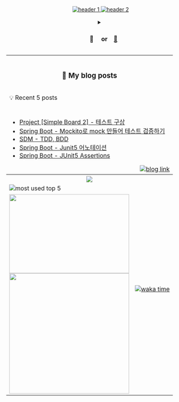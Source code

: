 <!-- header -------------------------------------------------------------------------------------------------------------------------------------------->
<div align="center">
  <a href="https://github.com/zhyunk"><picture>
        <source media="(prefers-color-scheme: dark)" srcset="https://capsule-render.vercel.app/api?type=transparent&color=auto&height=100&section=header&text=🛋️&fontSize=82&animation=twinkling">
        <source media="(prefers-color-scheme: light)" srcset="https://capsule-render.vercel.app/api?type=transparent&color=auto&height=70&section=header&text=　%20🔍&fontSize=52&animation=twinkling">
        <img alt="header 1" src="https://capsule-render.vercel.app/api?type=transparent&color=auto&height=100&section=header&text=🛋️&fontSize=82&animation=twinkling"/>    
    </picture>
    <picture>
        <source media="(prefers-color-scheme: dark)" srcset="https://blog.zhyun.kim/assets/img/transparent.png">
        <source media="(prefers-color-scheme: light)" srcset="https://capsule-render.vercel.app/api?type=transparent&color=auto&height=40&section=header&text=🐥&fontSize=32">
        <img alt="header 2" src="https://capsule-render.vercel.app/api?type=transparent&color=auto&height=40&section=header&text=🐥&fontSize=32"/>    
    </picture>
  </a>
</div>

<br>

<!-- introduce project repository -------------------------------------------------------------------------------------------------------------------------------------------->
<details>
<summary align="center"><h3>　📜 　or　<a href="https://github.com/zhyun-project">🔗</a>　</h3></summary>

<details>
<summary><h3>　　simple-board</h3></summary>

<br>
<table align=center>
  <tr><th width=881px>
<a href="https://github.com/zhyun-project/simple-board-01">
    <img src="https://img.shields.io/badge/Gradle-02303A.svg?style=badge&logo=Gradle&logoColor=white"/></a>
<a href="https://github.com/zhyun-project/simple-board-01">
    <img src="https://img.shields.io/badge/JUnit_5-25A162?style=badge&logo=&logoColor=white"/></a>
<a href="https://github.com/zhyun-project/simple-board-01">
    <img src="https://img.shields.io/badge/Java-ED8B00?style=badge&logo=openjdk&logoColor=white"/></a>
<a href="https://github.com/zhyun-project/simple-board-01">
    <img src="https://img.shields.io/badge/Spring_boot_3-6DB33F?style=badge&logo=spring&logoColor=white"/></a>
<a href="https://github.com/zhyun-project/simple-board-01">
    <img src="https://img.shields.io/badge/H2-224DCA?style=badge&logo=h2&logoColor=white"/></a>
</th></tr><tr><td>
<br>

h2 db를 embedded 형태로 사용하여 제목과 내용을 관리하는 간단한 형태의 게시판 프로젝트입니다.

테스트 코드 작성을 익히기 위해 간단한 구조로 설계하였습니다.

<div align=right>
  <a href="https://github.com/zhyun-project/simple-board-01"><picture>
        <source media="(prefers-color-scheme: dark)" srcset="https://img.shields.io/badge/Repository%20🔗-100000?style=for-the-badge&logo=github&logoColor=white">
        <source media="(prefers-color-scheme: light)" srcset="https://img.shields.io/badge/Repository%20🔗-2f80ed?style=for-the-badge&logo=github&logoColor=white">
        <img alt="repository link" src="https://img.shields.io/badge/Repository%20🔗-100000?style=for-the-badge&logo=github&logoColor=white"/>
    </picture></a>
</div>

  </td></tr>
</table>
</details>

<br>

<details>
<summary><h3>　　board</h3></summary>

<br>
<table align=center>
  <tr><th width=881>
<a href="https://github.com/zhyun-project/simple-board-02">
    <img alt="gradle" src="https://img.shields.io/badge/Gradle-02303A.svg?style=badge&logo=Gradle&logoColor=white"/></a>
<a href="https://github.com/zhyun-project/simple-board-02">
    <img alt="junit" src="https://img.shields.io/badge/JUnit_5-25A162?style=badge&logo=&logoColor=white"/></a>
<a href="https://github.com/zhyun-project/simple-board-02">
    <img alt="java" src="https://img.shields.io/badge/Java-ED8B00?style=badge&logo=openjdk&logoColor=white"/></a>
<a href="https://github.com/zhyun-project/simple-board-02">
    <img alt="spring boot" src="https://img.shields.io/badge/Spring_boot_3-6DB33F?style=badge&logo=spring&logoColor=white"/></a>
<a href="https://github.com/zhyun-project/simple-board-02">
    <img alt="spring security" src="https://img.shields.io/badge/Spring_Security-6DB33F?style=badge&logo=Spring-Security&logoColor=white"/></a>
<a href="https://github.com/zhyun-project/simple-board-02">
    <img alt="jwt" src="https://img.shields.io/badge/JWT-000?style=badge&logo=jsonwebtokens&logoColor=white"/></a>
<a href="https://github.com/zhyun-project/simple-board-02">
    <img alt="redis" src="https://img.shields.io/badge/redis-%23DD0031.svg?&style=badge&logo=redis&logoColor=white"/></a>
<a href="https://github.com/zhyun-project/simple-board-02">
    <img alt="h2" src="https://img.shields.io/badge/H2-224DCA?style=badge&logo=h2&logoColor=white"/></a>
</th></tr><tr><td>
<br>

simple-board 프로젝트에 사용자 관리를 추가한 프로젝트입니다.

<br>  

JWT와 시큐리티를 적용하여 사용자 로그인 및 권한에 따른 접근 제한 구현과 멀티 모듈 프로젝트 구현이 목표입니다.

<br>

도메인이 2개(사용자, 게시글)라서 공부해보고 싶었던 멀티 모듈 구조를 적용해볼 수 있었으며
사용자 관리 모듈과 게시글 관리 모듈, 그리고 gateway(discovery) 모듈 순서로 구현하였습니다.

<br>

시큐리티와 JWT가 어렵다고 생각되어 사용자 관리 모듈을 제일 먼저 개발하였고  
다음으로 사용자 관리 구현 후 토큰을 이용하는 서비스인 게시글 관리 모듈을 구현,    
마지막으로 gateway 모듈을 구현하여 하나의 "호스트:port"를 통해 모든 서비스에 접근할 수 있도록 구현하였습니다.

<br>

> [리팩토링 📑](https://github.com/zhyun-project/simple-board-02/wiki/%F0%9F%9B%A0%EF%B8%8F-%EB%A6%AC%ED%8C%A9%ED%86%A0%EB%A7%81-%E2%9A%92%EF%B8%8F)

<div align=right>
  <a href="https://github.com/zhyun-project/simple-board-02"><picture>
        <source media="(prefers-color-scheme: dark)" srcset="https://img.shields.io/badge/Repository%20🔗-100000?style=for-the-badge&logo=github&logoColor=white">
        <source media="(prefers-color-scheme: light)" srcset="https://img.shields.io/badge/Repository%20🔗-2f80ed?style=for-the-badge&logo=github&logoColor=white">
        <img alt="repository link" src="https://img.shields.io/badge/Repository%20🔗-100000?style=for-the-badge&logo=github&logoColor=white"/>
    </picture></a>
</div>  

  </td></tr>
</table>
</details>


<!-- template ------------------------------------
<br>

<details>
<summary><h3>　　title</h3></summary>

<br>
<table align=center>
  <tr><th width=881px>
// spec
<a href="https://github.com/zhyun-project/simple-board-01">
    <img src="https://img.shields.io/badge/Gradle-02303A.svg?style=badge&logo=Gradle&logoColor=white"/></a>
<a href="https://github.com/zhyun-project/simple-board-01">
    <img src="https://img.shields.io/badge/JUnit_5-25A162?style=badge&logo=&logoColor=white"/></a>
<a href="https://github.com/zhyun-project/simple-board-01">
    <img src="https://img.shields.io/badge/Java-ED8B00?style=badge&logo=openjdk&logoColor=white"/></a>
<a href="https://github.com/zhyun-project/simple-board-01">
    <img src="https://img.shields.io/badge/Spring_boot_3-6DB33F?style=badge&logo=spring&logoColor=white"/></a>
<a href="https://github.com/zhyun-project/simple-board-01">
    <img src="https://img.shields.io/badge/H2-224DCA?style=badge&logo=h2&logoColor=white"/></a>
</th></tr><tr><td>
<br>

// content

<br>

// repository
<div align=right>
    <a href="https://github.com/zhyun-project/simple-board-02"><picture>
        <source media="(prefers-color-scheme: dark)" srcset="https://img.shields.io/badge/Repository%20🔗-100000?style=for-the-badge&logo=github&logoColor=white">
        <source media="(prefers-color-scheme: light)" srcset="https://img.shields.io/badge/Repository%20🔗-2f80ed?style=for-the-badge&logo=github&logoColor=white">
        <img alt="repository link" src="https://img.shields.io/badge/Repository%20🔗-100000?style=for-the-badge&logo=github&logoColor=white"/>
    </picture></a>
</div>

  </td></tr>
</table>
</details>
-->
<br>
</details>

<table align=center>

<!-- blog posts -------------------------------------------------------------------------------------------------------------------------------------------->
  <tr><th height=100 align="center" colspan="2">
    <h3>📖 My blog posts</h3>
  </th></tr>
  <tr><td align=left colspan="2"><span>💡 Recent 5 posts</span></td></tr>
  <tr><td colspan="2">
    <br>

<!-- BLOG-POST-LIST:START -->
- [Project [Simple Board 2] - 테스트 구상](https://blog.zhyun.kim/posts/SB2-%ED%85%8C%EC%8A%A4%ED%8A%B8-%EA%B5%AC%EC%83%81/)
- [Spring Boot - Mockito로 mock 만들어 테스트 검증하기](https://blog.zhyun.kim/posts/Spring-Boot-Mockito/)
- [SDM - TDD, BDD](https://blog.zhyun.kim/posts/SDM-TDD,-BDD/)
- [Spring Boot - Junit5 어노테이션](https://blog.zhyun.kim/posts/Spring-Boot-Junit5-%EC%96%B4%EB%85%B8%ED%85%8C%EC%9D%B4%EC%85%98/)
- [Spring Boot - JUnit5 Assertions](https://blog.zhyun.kim/posts/Spring-Boot-JUnit5-Assertions/)
<!-- BLOG-POST-LIST:END -->

  <div align=right>
    <a href="https://blog.zhyun.kim"><picture>
        <source media="(prefers-color-scheme: dark)" srcset="https://img.shields.io/badge/blog.zhyun.kim_🚀-0A0A0A?style=for-the-badge">
        <source media="(prefers-color-scheme: light)" srcset="https://img.shields.io/badge/blog.zhyun.kim_🚀-2f80ed?style=for-the-badge">
        <img alt="blog link" src="https://img.shields.io/badge/blog.zhyun.kim_🚀-0A0A0A?style=for-the-badge">
    </picture></a>
  </div>
  </td></tr>

<!-- capsule-render -------------------------------------------------------------------------------------------------------------------------------------------->
  <tr><th align=center colspan="2"><div align="center">
  <a href="#"><picture>
        <source media="(prefers-color-scheme: dark)" srcset="https://capsule-render.vercel.app/api?type=waving&color=1345B7&height=180&section=footer&text=🐙-nl-🪸-nl-🦆-nl-🐠&fontSize=40&fontAlignY=70&fontAlignY=80&fontAlignY=30&fontAlignY=70&fontAlign=8&fontAlign=15&fontAlign=50&fontAlign=82">
        <source media="(prefers-color-scheme: light)" srcset="https://capsule-render.vercel.app/api?type=waving&color=auto&height=180&section=footer&text=🦆-nl-&fontSize=40&fontAlign=92">
        <img src="https://capsule-render.vercel.app/api?type=waving&color=1345B7&height=180&section=footer&text=🐙-nl-🪸-nl-🦆-nl-🐠&fontSize=40&fontAlignY=70&fontAlignY=80&fontAlignY=30&fontAlignY=70&fontAlign=8&fontAlign=15&fontAlign=50&fontAlign=82" />
    </picture></a>
  </div></th></tr>

<!-- most used top5 & waka time -------------------------------------------------------------------------------------------------------------------------------------------->
  <tr>
    <td><a href="https://github.com/anuraghazra/github-readme-stats"><picture>
        <source media="(prefers-color-scheme: dark)" srcset="https://github-readme-stats.vercel.app/api/top-langs/?username=zhyunk&theme=github_dark&custom_title=Most%20Used%20Languages&layout=compact&hide_border=true&count_private=true&include_all_commits=true&langs_count=5&size_weight=0.2&count_weight=0.8&hide=scss,html,javascript,shell,ruby,css&card_width=300">
        <source media="(prefers-color-scheme: light)" srcset="https://github-readme-stats.vercel.app/api/top-langs/?username=zhyunk&custom_title=Most%20Used%20Languages&layout=compact&hide_border=true&count_private=true&include_all_commits=true&langs_count=5&size_weight=0.2&count_weight=0.8&hide=scss,html,javascript,shell,ruby,css&card_width=300">
        <img align="left" alt="most used top 5" src="https://github-readme-stats.vercel.app/api/top-langs/?username=zhyunk&theme=github_dark&custom_title=Most%20Used%20Languages&layout=compact&hide_border=true&count_private=true&include_all_commits=true&langs_count=5&size_weight=0.2&count_weight=0.8&hide=scss,html,javascript,shell,ruby,css&card_width=300"/>
    </picture></a></td>
    <td rowspan="2"><a href="https://wakatime.com/@zhyun"><picture align="top">
      <source media="(prefers-color-scheme: dark)" srcset="https://github-readme-stats.vercel.app/api/wakatime?username=zhyun&theme=github_dark&custom_title=Waka%20Time%20⏰%20start%20date%20:%2024.01.03&hide_border=true&layout=compact">
      <source media="(prefers-color-scheme: light)" srcset="https://github-readme-stats.vercel.app/api/wakatime?username=zhyun&custom_title=Waka%20Time%20⏰%20start%20date%20:%2024.01.03&hide_border=true&layout=compact">
      <img alt="waka time" src="https://github-readme-stats.vercel.app/api/wakatime?username=zhyun&theme=github_dark&custom_title=Waka%20Time%20⏰%20start%20date%20:%2024.01.03&hide_border=true&layout=compact">
    </picture></a></td>
  </tr>

<!-- git animal -------------------------------------------------------------------------------------------------------------------------------------------->
  <tr>
    <td><a href="https://github.com/devxb/gitanimals">
      <picture>
      <source media="(prefers-color-scheme: dark)" srcset="https://render.gitanimals.org/lines/zhyunk?pet-id=575068403528185932&contribution-view=false">
      <source media="(prefers-color-scheme: light)" srcset="https://render.gitanimals.org/lines/zhyunk?pet-id=575068403528185934&contribution-view=false">
      <img src="https://render.gitanimals.org/lines/zhyunk?pet-id=575068403528185932&contribution-view=false" width="320" height="210"/>    
    </picture><br>
    <img src="https://capsule-render.vercel.app/api?type=transparent&text=🌱-nl-🌼-nl-🌱-nl-🌱🌱-nl-🌳-nl-🌱-nl-🐒-nl-🌱%20&fontAlignY=100&fontAlignY=70&fontAlignY=100&fontAlignY=100&fontAlignY=70&fontAlignY=100&fontAlignY=70&fontAlignY=100&fontAlign=5&fontAlign=16&fontAlign=25&fontAlign=41&fontAlign=58&fontAlign=68&fontAlign=82&fontAlign=95" width=320></a></td>
  </tr>
</table>

<!-- footer -------------------------------------------------------------------------------------------------------------------------------------------->
<!--
<div align="center"><a href="#"><img 
  src="https://capsule-render.vercel.app/api?type=Shark&color=auto&height=55&section=header" width="141"/><img 
  src="https://capsule-render.vercel.app/api?type=Shark&color=auto&height=55&section=footer" width="141"/><img 
  src="https://capsule-render.vercel.app/api?type=Shark&color=auto&height=55&section=header" width="141"/><img 
  src="https://capsule-render.vercel.app/api?type=Shark&color=auto&height=55&section=header" width="141"/><img 
  src="https://capsule-render.vercel.app/api?type=Shark&color=auto&height=55&section=footer" width="141"/><img 
  src="https://capsule-render.vercel.app/api?type=Shark&color=auto&height=55&section=header" width="141"
/></a></div>
-->
